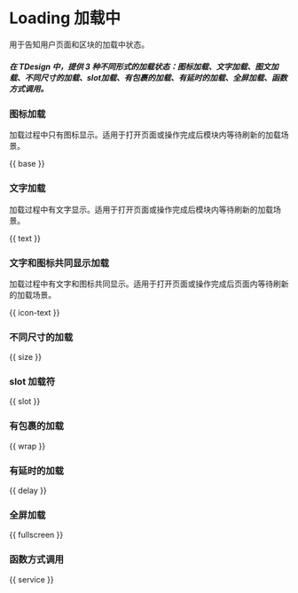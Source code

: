 # Loading 加载中

用于告知用户页面和区块的加载中状态。

##### 在 TDesign 中，提供 3 种不同形式的加载状态：图标加载、文字加载、图文加载、不同尺寸的加载、slot加载、有包裹的加载、有延时的加载、全屏加载、函数方式调用。

### 图标加载

加载过程中只有图标显示。适用于打开页面或操作完成后模块内等待刷新的加载场景。

{{ base }}

### 文字加载

加载过程中有文字显示。适用于打开页面或操作完成后模块内等待刷新的加载场景。

{{ text }}

### 文字和图标共同显示加载

加载过程中有文字和图标共同显示。适用于打开页面或操作完成后页面内等待刷新的加载场景。

{{ icon-text }}

### 不同尺寸的加载

{{ size }}

### slot 加载符

{{ slot }}

### 有包裹的加载

{{ wrap }}

### 有延时的加载

{{ delay }}

### 全屏加载

{{ fullscreen }}

### 函数方式调用

{{ service }}

